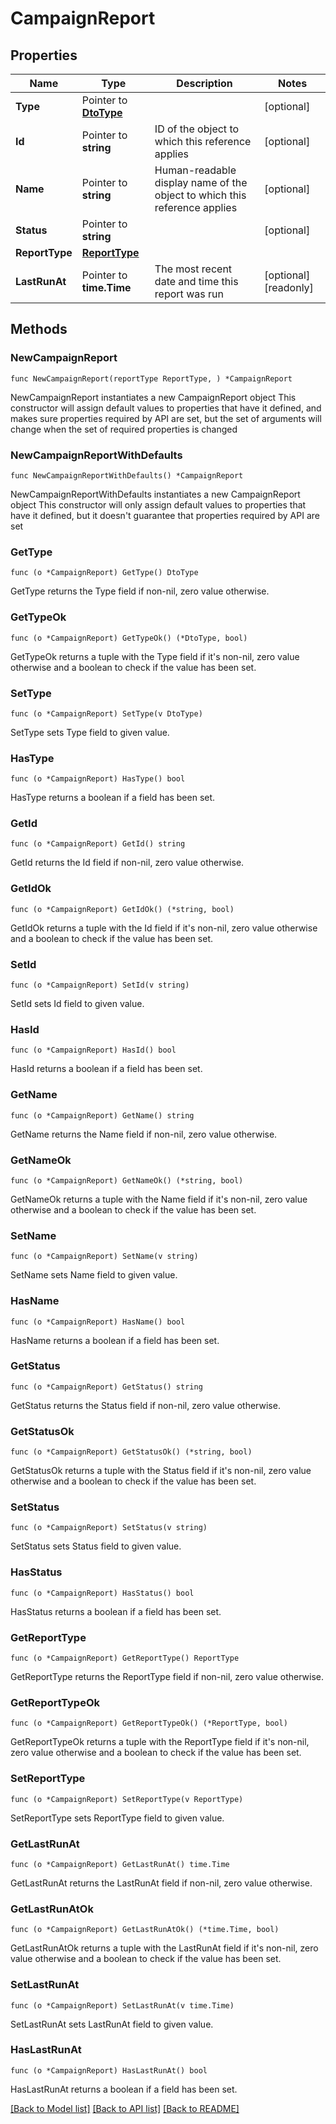 # CampaignReport

## Properties

Name | Type | Description | Notes
------------ | ------------- | ------------- | -------------
**Type** | Pointer to [**DtoType**](DtoType.md) |  | [optional] 
**Id** | Pointer to **string** | ID of the object to which this reference applies | [optional] 
**Name** | Pointer to **string** | Human-readable display name of the object to which this reference applies | [optional] 
**Status** | Pointer to **string** |  | [optional] 
**ReportType** | [**ReportType**](ReportType.md) |  | 
**LastRunAt** | Pointer to **time.Time** | The most recent date and time this report was run | [optional] [readonly] 

## Methods

### NewCampaignReport

`func NewCampaignReport(reportType ReportType, ) *CampaignReport`

NewCampaignReport instantiates a new CampaignReport object
This constructor will assign default values to properties that have it defined,
and makes sure properties required by API are set, but the set of arguments
will change when the set of required properties is changed

### NewCampaignReportWithDefaults

`func NewCampaignReportWithDefaults() *CampaignReport`

NewCampaignReportWithDefaults instantiates a new CampaignReport object
This constructor will only assign default values to properties that have it defined,
but it doesn't guarantee that properties required by API are set

### GetType

`func (o *CampaignReport) GetType() DtoType`

GetType returns the Type field if non-nil, zero value otherwise.

### GetTypeOk

`func (o *CampaignReport) GetTypeOk() (*DtoType, bool)`

GetTypeOk returns a tuple with the Type field if it's non-nil, zero value otherwise
and a boolean to check if the value has been set.

### SetType

`func (o *CampaignReport) SetType(v DtoType)`

SetType sets Type field to given value.

### HasType

`func (o *CampaignReport) HasType() bool`

HasType returns a boolean if a field has been set.

### GetId

`func (o *CampaignReport) GetId() string`

GetId returns the Id field if non-nil, zero value otherwise.

### GetIdOk

`func (o *CampaignReport) GetIdOk() (*string, bool)`

GetIdOk returns a tuple with the Id field if it's non-nil, zero value otherwise
and a boolean to check if the value has been set.

### SetId

`func (o *CampaignReport) SetId(v string)`

SetId sets Id field to given value.

### HasId

`func (o *CampaignReport) HasId() bool`

HasId returns a boolean if a field has been set.

### GetName

`func (o *CampaignReport) GetName() string`

GetName returns the Name field if non-nil, zero value otherwise.

### GetNameOk

`func (o *CampaignReport) GetNameOk() (*string, bool)`

GetNameOk returns a tuple with the Name field if it's non-nil, zero value otherwise
and a boolean to check if the value has been set.

### SetName

`func (o *CampaignReport) SetName(v string)`

SetName sets Name field to given value.

### HasName

`func (o *CampaignReport) HasName() bool`

HasName returns a boolean if a field has been set.

### GetStatus

`func (o *CampaignReport) GetStatus() string`

GetStatus returns the Status field if non-nil, zero value otherwise.

### GetStatusOk

`func (o *CampaignReport) GetStatusOk() (*string, bool)`

GetStatusOk returns a tuple with the Status field if it's non-nil, zero value otherwise
and a boolean to check if the value has been set.

### SetStatus

`func (o *CampaignReport) SetStatus(v string)`

SetStatus sets Status field to given value.

### HasStatus

`func (o *CampaignReport) HasStatus() bool`

HasStatus returns a boolean if a field has been set.

### GetReportType

`func (o *CampaignReport) GetReportType() ReportType`

GetReportType returns the ReportType field if non-nil, zero value otherwise.

### GetReportTypeOk

`func (o *CampaignReport) GetReportTypeOk() (*ReportType, bool)`

GetReportTypeOk returns a tuple with the ReportType field if it's non-nil, zero value otherwise
and a boolean to check if the value has been set.

### SetReportType

`func (o *CampaignReport) SetReportType(v ReportType)`

SetReportType sets ReportType field to given value.


### GetLastRunAt

`func (o *CampaignReport) GetLastRunAt() time.Time`

GetLastRunAt returns the LastRunAt field if non-nil, zero value otherwise.

### GetLastRunAtOk

`func (o *CampaignReport) GetLastRunAtOk() (*time.Time, bool)`

GetLastRunAtOk returns a tuple with the LastRunAt field if it's non-nil, zero value otherwise
and a boolean to check if the value has been set.

### SetLastRunAt

`func (o *CampaignReport) SetLastRunAt(v time.Time)`

SetLastRunAt sets LastRunAt field to given value.

### HasLastRunAt

`func (o *CampaignReport) HasLastRunAt() bool`

HasLastRunAt returns a boolean if a field has been set.


[[Back to Model list]](../README.md#documentation-for-models) [[Back to API list]](../README.md#documentation-for-api-endpoints) [[Back to README]](../README.md)


